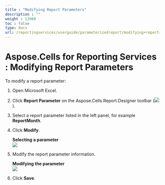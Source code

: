 ```yaml
---
title : "Modifying Report Parameters" 
description : "" 
weight : 12060 
toc : false
type: docs
url: /reportingservices/userguide/parameterizedreport/modifying+report+parameters/
---
```


# Aspose.Cells for Reporting Services : Modifying Report Parameters


To modify a report parameter:

1.  Open Microsoft Excel.
2.  Click **Report Parameter** on the Aspose.Cells.Report.Designer toolbar (![](https://docs2.aspose.com/cells/reportingservices/attachments/6094955/6193274.png)).
3.  Select a report parameter listed in the left panel, for example **ReportMonth**.
4.  Click **Modify**.  
      
    **Selecting a parameter**  
    ![](https://docs2.aspose.com/cells/reportingservices/attachments/6094955/6193281.png)  
      
    
5.  Modify the report parameter information.  
      
    **Modifying the parameter**  
    ![](https://docs2.aspose.com/cells/reportingservices/attachments/6094955/6193280.png)
6.  Click **Save**.

